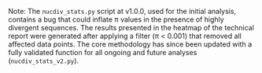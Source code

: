 Note: The `nucdiv_stats.py` script at v1.0.0, used for the initial analysis, contains a bug that could inflate π values in the presence of highly divergent sequences. The results presented in the heatmap of the technical report were generated after applying a filter (π < 0.001) that removed all affected data points. The core methodology has since been updated with a fully validated function for all ongoing and future analyses (`nucdiv_stats_v2.py`).
